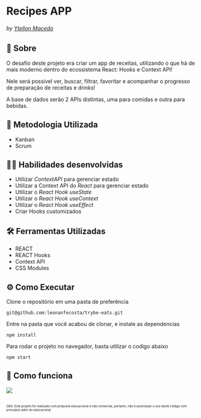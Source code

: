 # Recipes APP

###### by _[Ytellon Macedo](https://www.linkedin.com/in/ytellon/)_

## :page_with_curl: Sobre
O desafio deste projeto era criar  um app de receitas, utilizando o que há de mais moderno dentro do ecossistema React: Hooks e Context API!

Nele será possível ver, buscar, filtrar, favoritar e acompanhar o progresso de preparação de receitas e drinks!

A base de dados serão 2 APIs distintas, uma para comidas e outra para bebidas.

## :memo: Metodologia Utilizada

* Kanban
* Scrum

## :man_technologist: Habilidades desenvolvidas

  - Utilizar _ContextAPI_ para gerenciar estado
  - Utilizar a Context API do _React_ para gerenciar estado
  - Utilizar o _React Hook useState_
  - Utilizar o _React Hook useContext_
  - Utilizar o _React Hook useEffect_
  - Criar Hooks customizados

## :hammer_and_wrench: Ferramentas Utilizadas

* REACT
* REACT Hooks
* Context API
* CSS Modules

## ⚙️ Como Executar
Clone o repositório em uma pasta de preferência

```
git@github.com:leonanfecosta/trybe-eats.git
```

Entre na pasta que você acabou de clonar, e instale as dependencias
```
npm install
```
Para rodar o projeto no navegador, basta utilizar o codigo abaixo 
```
npm start
```

## :iphone: Como funciona
<img src="./trybeWalletHowItWorks.gif" />

##

<span style="font-size:8px">OBS: Este projeto foi realizado com proposta educacional e não comercial, portanto, não é autorizado o uso deste código com principios além do educacional</span>
